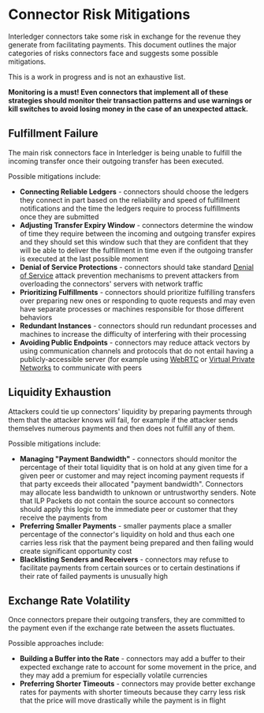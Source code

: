 # Connector Risk Mitigations

Interledger connectors take some risk in exchange for the revenue they generate from facilitating payments. This document outlines the major categories of risks connectors face and suggests some possible mitigations.

This is a work in progress and is not an exhaustive list.

**Monitoring is a must! Even connectors that implement all of these strategies should monitor their transaction patterns and use warnings or kill switches to avoid losing money in the case of an unexpected attack.**

## Fulfillment Failure

The main risk connectors face in Interledger is being unable to fulfill the incoming transfer once their outgoing transfer has been executed.

Possible mitigations include:

* **Connecting Reliable Ledgers** - connectors should choose the ledgers they connect in part based on the reliability and speed of fulfillment notifications and the time the ledgers require to process fulfillments once they are submitted
* **Adjusting Transfer Expiry Window** - connectors determine the window of time they require between the incoming and outgoing transfer expires and they should set this window such that they are confident that they will be able to deliver the fulfillment in time even if the outgoing transfer is executed at the last possible moment
* **Denial of Service Protections** - connectors should take standard [Denial of Service](https://en.bitcoin.it/wiki/Weaknesses#Denial_of_Service_.28DoS.29_attacks) attack prevention mechanisms to prevent attackers from overloading the connectors' servers with network traffic
* **Prioritizing Fulfillments** - connectors should prioritize fulfilling transfers over preparing new ones or responding to quote requests and may even have separate processes or machines responsible for those different behaviors
* **Redundant Instances** - connectors should run redundant processes and machines to increase the difficulty of interfering with their processing
* **Avoiding Public Endpoints** - connectors may reduce attack vectors by using communication channels and protocols that do not entail having a publicly-accessible server (for example using [WebRTC](https://webrtc.org/) or [Virtual Private Networks](https://en.wikipedia.org/wiki/Virtual_private_network) to communicate with peers

## Liquidity Exhaustion

Attackers could tie up connectors' liquidity by preparing payments through them that the attacker knows will fail, for example if the attacker sends themselves numerous payments and then does not fulfill any of them.

Possible mitigations include:

* **Managing "Payment Bandwidth"** - connectors should monitor the percentage of their total liquidity that is on hold at any given time for a given peer or customer and may reject incoming payment requests if that party exceeds their allocated "payment bandwidth". Connectors may allocate less bandwidth to unknown or untrustworthy senders. Note that ILP Packets do not contain the source account so connectors should apply this logic to the immediate peer or customer that they receive the payments from
* **Preferring Smaller Payments** - smaller payments place a smaller percentage of the connector's liquidity on hold and thus each one carries less risk that the payment being prepared and then failing would create significant opportunity cost
* **Blacklisting Senders and Receivers** - connectors may refuse to facilitate payments from certain sources or to certain destinations if their rate of failed payments is unusually high

## Exchange Rate Volatility

Once connectors prepare their outgoing transfers, they are committed to the payment even if the exchange rate between the assets fluctuates.

Possible approaches include:

* **Building a Buffer into the Rate** - connectors may add a buffer to their expected exchange rate to account for some movement in the price, and they may add a premium for especially volatile currencies
* **Preferring Shorter Timeouts** - connectors may provide better exchange rates for payments with shorter timeouts because they carry less risk that the price will move drastically while the payment is in flight

